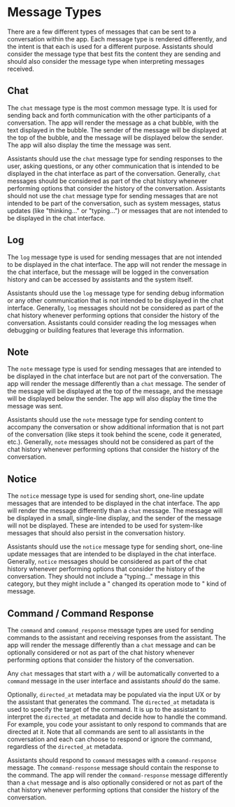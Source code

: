 # Message Types

There are a few different types of messages that can be sent to a conversation within the app. Each message type is rendered differently, and the intent is that each is used for a different purpose. Assistants should consider the message type that best fits the content they are sending and should also consider the message type when interpreting messages received.

## Chat

The `chat` message type is the most common message type. It is used for sending back and forth communication with the other participants of a conversation. The app will render the message as a chat bubble, with the text displayed in the bubble. The sender of the message will be displayed at the top of the bubble, and the message will be displayed below the sender. The app will also display the time the message was sent.

Assistants should use the `chat` message type for sending responses to the user, asking questions, or any other communication that is intended to be displayed in the chat interface as part of the conversation. Generally, `chat` messages should be considered as part of the chat history whenever performing options that consider the history of the conversation. Assistants should not use the `chat` message type for sending messages that are not intended to be part of the conversation, such as system messages, status updates (like "thinking..." or "typing...") or messages that are not intended to be displayed in the chat interface.

## Log

The `log` message type is used for sending messages that are not intended to be displayed in the chat interface. The app will not render the message in the chat interface, but the message will be logged in the conversation history and can be accessed by assistants and the system itself.

Assistants should use the `log` message type for sending debug information or any other communication that is not intended to be displayed in the chat interface. Generally, `log` messages should not be considered as part of the chat history whenever performing options that consider the history of the conversation. Assistants could consider reading the log messages when debugging or building features that leverage this information.

## Note

The `note` message type is used for sending messages that are intended to be displayed in the chat interface but are not part of the conversation. The app will render the message differently than a `chat` message. The sender of the message will be displayed at the top of the message, and the message will be displayed below the sender. The app will also display the time the message was sent.

Assistants should use the `note` message type for sending content to accompany the conversation or show additional information that is not part of the conversation (like steps it took behind the scene, code it generated, etc.). Generally, `note` messages should not be considered as part of the chat history whenever performing options that consider the history of the conversation.

## Notice

The `notice` message type is used for sending short, one-line update messages that are intended to be displayed in the chat interface. The app will render the message differently than a `chat` message. The message will be displayed in a small, single-line display, and the sender of the message will not be displayed. These are intended to be used for system-like messages that should also persist in the conversation history.

Assistants should use the `notice` message type for sending short, one-line update messages that are intended to be displayed in the chat interface. Generally, `notice` messages should be considered as part of the chat history whenever performing options that consider the history of the conversation. They should not include a "typing..." message in this category, but they might include a "<assistant> changed its operation mode to <x>" kind of message.

## Command / Command Response

The `command` and `command_response` message types are used for sending commands to the assistant and receiving responses from the assistant. The app will render the message differently than a `chat` message and can be optionally considered or not as part of the chat history whenever performing options that consider the history of the conversation.

Any `chat` messages that start with a `/` will be automatically converted to a `command` message in the user interface and assistants _should_ do the same.

Optionally, `directed_at` metadata may be populated via the input UX or by the assistant that generates the command. The `directed_at` metadata is used to specify the target of the command. It is up to the assistant to interpret the `directed_at` metadata and decide how to handle the command. For example, you code your assistant to only respond to commands that are directed at it. Note that all commands are sent to all assistants in the conversation and each can choose to respond or ignore the command, regardless of the `directed_at` metadata.

Assistants should respond to `command` messages with a `command-response` message. The `command-response` message should contain the response to the command. The app will render the `command-response` message differently than a `chat` message and is also optionally considered or not as part of the chat history whenever performing options that consider the history of the conversation.

